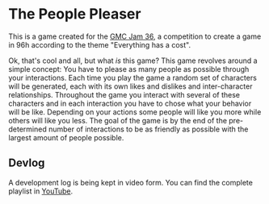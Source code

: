# The People Pleaser

This is a game created for the [GMC Jam 36][01], a competition to create a game in 96h according to the theme "Everything has a cost".

Ok, that's cool and all, but what _is_ this game?
This game revolves around a simple concept: You have to please as many people as possible through your interactions.
Each time you play the game a random set of characters will be generated, each with its own likes and dislikes and inter-character relationships.
Throughout the game you interact with several of these characters and in each interaction you have to chose what your behavior will be like.
Depending on your actions some people will like you more while others will like you less.
The goal of the game is by the end of the pre-determined number of interactions to be as friendly as possible with the largest amount of people possible.

## Devlog

A development log is being kept in video form.
You can find the complete playlist in [YouTube][02].

[01]: https://forum.yoyogames.com/threads/71621/
[02]: https://www.youtube.com/playlist?list=PLG9JK1U2GfaZpG6qxa0dkCfdPg78mJB4y
